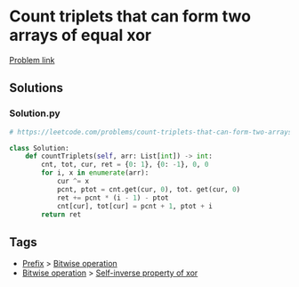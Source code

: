 # Count triplets that can form two arrays of equal xor

[Problem link](https://leetcode.com/problems/count-triplets-that-can-form-two-arrays-of-equal-xor/)

## Solutions


### Solution.py
```py
# https://leetcode.com/problems/count-triplets-that-can-form-two-arrays-of-equal-xor/

class Solution:
    def countTriplets(self, arr: List[int]) -> int:
        cnt, tot, cur, ret = {0: 1}, {0: -1}, 0, 0
        for i, x in enumerate(arr):
            cur ^= x
            pcnt, ptot = cnt.get(cur, 0), tot. get(cur, 0)
            ret += pcnt * (i - 1) - ptot
            cnt[cur], tot[cur] = pcnt + 1, ptot + i
        return ret
```
## Tags

* [Prefix](/README.md#Prefix) > [Bitwise operation](/README.md#Prefix-Bitwise_operation)
* [Bitwise operation](/README.md#Bitwise_operation) > [Self-inverse property of xor](/README.md#Bitwise_operation-Self_inverse_property_of_xor)
